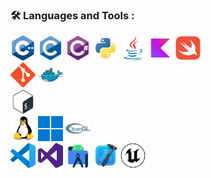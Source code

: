 <!--
**sebimih13/sebimih13** is a ✨ _special_ ✨ repository because its `README.md` (this file) appears on your GitHub profile.

Here are some ideas to get you started:

- 🔭 I’m currently working on ...
- 🌱 I’m currently learning ...
- 👯 I’m looking to collaborate on ...
- 🤔 I’m looking for help with ...
- 💬 Ask me about ...
- 📫 How to reach me: ...
- 😄 Pronouns: ...
- ⚡ Fun fact: ...
-->

### :hammer_and_wrench: Languages and Tools :
<div>
  <img src="https://github.com/devicons/devicon/blob/master/icons/cplusplus/cplusplus-original.svg" title="CPP" alt="CPP" width=40 height=40>
  <img src="https://github.com/devicons/devicon/blob/master/icons/c/c-original.svg" title="C" alt="C" width=40 height=40>
  <img src="https://github.com/devicons/devicon/blob/master/icons/csharp/csharp-original.svg" title="C#" alt="C#" width=40 height=40>
  <img src="https://github.com/devicons/devicon/blob/master/icons/python/python-original.svg" title="Python" alt="Python" width=40 height=40>
  <img src="https://github.com/devicons/devicon/blob/master/icons/java/java-original.svg" title="Java" alt="Java" width=40 height=40>
  <img src="https://github.com/devicons/devicon/blob/master/icons/kotlin/kotlin-original.svg" title="Kotlin" alt="Kotlin" width=40 height=40>
  <img src="https://github.com/devicons/devicon/blob/master/icons/swift/swift-original.svg" title="Swift" alt="Swift" width=40 height=40>
  <br>
  
  <img src="https://github.com/devicons/devicon/blob/master/icons/git/git-original.svg" title="GIT" alt="GIT" width=40 height=40>
  <img src="https://github.com/devicons/devicon/blob/master/icons/docker/docker-original.svg" title="Docker" alt="Docker" width=40 height=40>
  <br>

  <img src="https://github.com/devicons/devicon/blob/master/icons/bash/bash-original.svg" title="Docker" alt="Docker" width=40 height=40>
  <br>
  
  <img src="https://github.com/devicons/devicon/blob/master/icons/linux/linux-original.svg" title="Linux" alt="Linux" width=40 height=40>
  <img src="https://github.com/devicons/devicon/blob/master/icons/windows11/windows11-original.svg" title="Windows" alt="Windows" width=40 height=40>
  
  <img src="https://github.com/devicons/devicon/blob/master/icons/opengl/opengl-original.svg" title="OpenGL" alt="OpenGL" width=40 height=40>
  <br> 
  
  <img src="https://github.com/devicons/devicon/blob/master/icons/vscode/vscode-original.svg" title="Visual Studio Code" alt="Visual Studio Code" width=40 height=40>
  <img src="https://github.com/devicons/devicon/blob/master/icons/visualstudio/visualstudio-plain.svg" title="Visual Studio" alt="Visual Studio" width=40 height=40>
  <img src="https://github.com/devicons/devicon/blob/master/icons/androidstudio/androidstudio-original.svg" title="Android Studio" alt="Android Studio" width=40 height=40>
  <img src="https://github.com/devicons/devicon/blob/master/icons/xcode/xcode-original.svg" title="Xcode" alt="Xcode" width=40 height=40>
  <img src="https://github.com/devicons/devicon/blob/master/icons/unrealengine/unrealengine-original.svg" title="Unreal Engine" alt="Unreal Engine" width=40 height=40>
</div>
